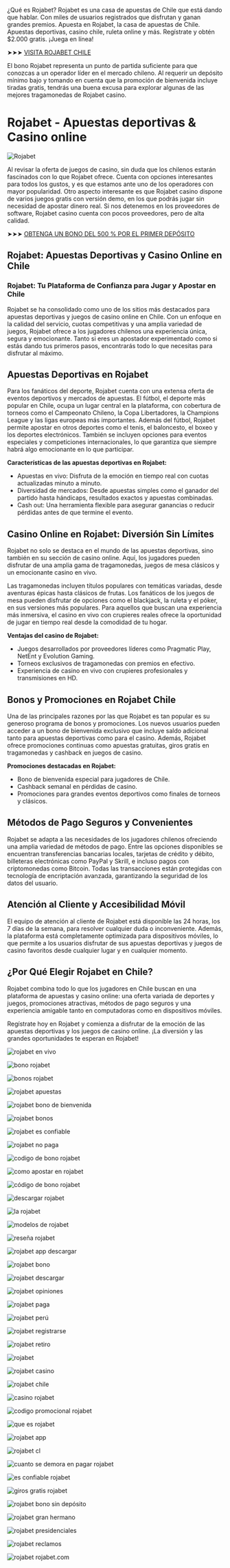 ¿Qué es Rojabet? Rojabet es una casa de apuestas de Chile que está dando que hablar. Con miles de usuarios registrados que disfrutan y ganan grandes premios. Apuesta en Rojabet, la casa de apuestas de Chile. Apuestas deportivas, casino chile, ruleta online y más. Regístrate y obtén $2.000 gratis. ¡Juega en línea!

➤➤➤ [VISITA ROJABET CHILE](https://tinyurl.com/apk-chile)

El bono Rojabet representa un punto de partida suficiente para que conozcas a un operador líder en el mercado chileno. Al requerir un depósito mínimo bajo y tomando en cuenta que la promoción de bienvenida incluye tiradas gratis, tendrás una buena excusa para explorar algunas de las mejores tragamonedas de Rojabet casino.

# Rojabet - Apuestas deportivas & Casino online

![Rojabet](https://ts2.mm.bing.net/th?q=Rojabet)

Al revisar la oferta de juegos de casino, sin duda que los chilenos estarán fascinados con lo que Rojabet ofrece. Cuenta con opciones interesantes para todos los gustos, y es que estamos ante uno de los operadores con mayor popularidad. Otro aspecto interesante es que Rojabet casino dispone de varios juegos gratis con versión demo, en los que podrás jugar sin necesidad de apostar dinero real. Si nos detenemos en los proveedores de software, Rojabet casino cuenta con pocos proveedores, pero de alta calidad.

➤➤➤ [OBTENGA UN BONO DEL 500 % POR EL PRIMER DEPÓSITO](https://tinyurl.com/apk-chile)

## Rojabet: Apuestas Deportivas y Casino Online en Chile
### Rojabet: Tu Plataforma de Confianza para Jugar y Apostar en Chile
Rojabet se ha consolidado como uno de los sitios más destacados para apuestas deportivas y juegos de casino online en Chile. Con un enfoque en la calidad del servicio, cuotas competitivas y una amplia variedad de juegos, Rojabet ofrece a los jugadores chilenos una experiencia única, segura y emocionante. Tanto si eres un apostador experimentado como si estás dando tus primeros pasos, encontrarás todo lo que necesitas para disfrutar al máximo.

## Apuestas Deportivas en Rojabet
Para los fanáticos del deporte, Rojabet cuenta con una extensa oferta de eventos deportivos y mercados de apuestas. El fútbol, el deporte más popular en Chile, ocupa un lugar central en la plataforma, con cobertura de torneos como el Campeonato Chileno, la Copa Libertadores, la Champions League y las ligas europeas más importantes. Además del fútbol, Rojabet permite apostar en otros deportes como el tenis, el baloncesto, el boxeo y los deportes electrónicos. También se incluyen opciones para eventos especiales y competiciones internacionales, lo que garantiza que siempre habrá algo emocionante en lo que participar.

**Características de las apuestas deportivas en Rojabet:**

- Apuestas en vivo: Disfruta de la emoción en tiempo real con cuotas actualizadas minuto a minuto.
- Diversidad de mercados: Desde apuestas simples como el ganador del partido hasta hándicaps, resultados exactos y apuestas combinadas.
- Cash out: Una herramienta flexible para asegurar ganancias o reducir pérdidas antes de que termine el evento.

## Casino Online en Rojabet: Diversión Sin Límites
Rojabet no solo se destaca en el mundo de las apuestas deportivas, sino también en su sección de casino online. Aquí, los jugadores pueden disfrutar de una amplia gama de tragamonedas, juegos de mesa clásicos y un emocionante casino en vivo.

Las tragamonedas incluyen títulos populares con temáticas variadas, desde aventuras épicas hasta clásicos de frutas. Los fanáticos de los juegos de mesa pueden disfrutar de opciones como el blackjack, la ruleta y el póker, en sus versiones más populares. Para aquellos que buscan una experiencia más inmersiva, el casino en vivo con crupieres reales ofrece la oportunidad de jugar en tiempo real desde la comodidad de tu hogar.

**Ventajas del casino de Rojabet:**

- Juegos desarrollados por proveedores líderes como Pragmatic Play, NetEnt y Evolution Gaming.
- Torneos exclusivos de tragamonedas con premios en efectivo.
- Experiencia de casino en vivo con crupieres profesionales y transmisiones en HD.

## Bonos y Promociones en Rojabet Chile
Una de las principales razones por las que Rojabet es tan popular es su generoso programa de bonos y promociones. Los nuevos usuarios pueden acceder a un bono de bienvenida exclusivo que incluye saldo adicional tanto para apuestas deportivas como para el casino. Además, Rojabet ofrece promociones continuas como apuestas gratuitas, giros gratis en tragamonedas y cashback en juegos de casino.

**Promociones destacadas en Rojabet:**

- Bono de bienvenida especial para jugadores de Chile.
- Cashback semanal en pérdidas de casino.
- Promociones para grandes eventos deportivos como finales de torneos y clásicos.

## Métodos de Pago Seguros y Convenientes
Rojabet se adapta a las necesidades de los jugadores chilenos ofreciendo una amplia variedad de métodos de pago. Entre las opciones disponibles se encuentran transferencias bancarias locales, tarjetas de crédito y débito, billeteras electrónicas como PayPal y Skrill, e incluso pagos con criptomonedas como Bitcoin. Todas las transacciones están protegidas con tecnología de encriptación avanzada, garantizando la seguridad de los datos del usuario.

## Atención al Cliente y Accesibilidad Móvil
El equipo de atención al cliente de Rojabet está disponible las 24 horas, los 7 días de la semana, para resolver cualquier duda o inconveniente. Además, la plataforma está completamente optimizada para dispositivos móviles, lo que permite a los usuarios disfrutar de sus apuestas deportivas y juegos de casino favoritos desde cualquier lugar y en cualquier momento.

## ¿Por Qué Elegir Rojabet en Chile?
Rojabet combina todo lo que los jugadores en Chile buscan en una plataforma de apuestas y casino online: una oferta variada de deportes y juegos, promociones atractivas, métodos de pago seguros y una experiencia amigable tanto en computadoras como en dispositivos móviles.

Regístrate hoy en Rojabet y comienza a disfrutar de la emoción de las apuestas deportivas y los juegos de casino online. ¡La diversión y las grandes oportunidades te esperan en Rojabet!


![rojabet en vivo](https://ts2.mm.bing.net/th?q=rojabet%20en%20vivo)

![bono rojabet](https://ts2.mm.bing.net/th?q=bono%20rojabet)

![bonos rojabet](https://ts2.mm.bing.net/th?q=bonos%20rojabet)

![rojabet apuestas](https://ts2.mm.bing.net/th?q=rojabet%20apuestas)

![rojabet bono de bienvenida](https://ts2.mm.bing.net/th?q=rojabet%20bono%20de%20bienvenida)

![rojabet bonos](https://ts2.mm.bing.net/th?q=rojabet%20bonos)

![rojabet es confiable](https://ts2.mm.bing.net/th?q=rojabet%20es%20confiable)

![rojabet no paga](https://ts2.mm.bing.net/th?q=rojabet%20no%20paga)

![codigo de bono rojabet](https://ts2.mm.bing.net/th?q=codigo%20de%20bono%20rojabet)

![como apostar en rojabet](https://ts2.mm.bing.net/th?q=como%20apostar%20en%20rojabet)

![código de bono rojabet](https://ts2.mm.bing.net/th?q=código%20de%20bono%20rojabet)

![descargar rojabet](https://ts2.mm.bing.net/th?q=descargar%20rojabet)

![la rojabet](https://ts2.mm.bing.net/th?q=la%20rojabet)

![modelos de rojabet](https://ts2.mm.bing.net/th?q=modelos%20de%20rojabet)

![reseña rojabet](https://ts2.mm.bing.net/th?q=reseña%20rojabet)

![rojabet app descargar](https://ts2.mm.bing.net/th?q=rojabet%20app%20descargar)

![rojabet bono](https://ts2.mm.bing.net/th?q=rojabet%20bono)

![rojabet descargar](https://ts2.mm.bing.net/th?q=rojabet%20descargar)

![rojabet opiniones](https://ts2.mm.bing.net/th?q=rojabet%20opiniones)

![rojabet paga](https://ts2.mm.bing.net/th?q=rojabet%20paga)

![rojabet perú](https://ts2.mm.bing.net/th?q=rojabet%20perú)

![rojabet registrarse](https://ts2.mm.bing.net/th?q=rojabet%20registrarse)

![rojabet retiro](https://ts2.mm.bing.net/th?q=rojabet%20retiro)

![rojabet](https://ts2.mm.bing.net/th?q=rojabet)

![rojabet casino](https://ts2.mm.bing.net/th?q=rojabet%20casino)

![rojabet chile](https://ts2.mm.bing.net/th?q=rojabet%20chile)

![casino rojabet](https://ts2.mm.bing.net/th?q=casino%20rojabet)

![codigo promocional rojabet](https://ts2.mm.bing.net/th?q=codigo%20promocional%20rojabet)

![que es rojabet](https://ts2.mm.bing.net/th?q=que%20es%20rojabet)

![rojabet app](https://ts2.mm.bing.net/th?q=rojabet%20app)

![rojabet cl](https://ts2.mm.bing.net/th?q=rojabet%20cl)

![cuanto se demora en pagar rojabet](https://ts2.mm.bing.net/th?q=cuanto%20se%20demora%20en%20pagar%20rojabet)

![es confiable rojabet](https://ts2.mm.bing.net/th?q=es%20confiable%20rojabet)

![giros gratis rojabet](https://ts2.mm.bing.net/th?q=giros%20gratis%20rojabet)

![rojabet bono sin depósito](https://ts2.mm.bing.net/th?q=rojabet%20bono%20sin%20depósito)

![rojabet gran hermano](https://ts2.mm.bing.net/th?q=rojabet%20gran%20hermano)

![rojabet presidenciales](https://ts2.mm.bing.net/th?q=rojabet%20presidenciales)

![rojabet reclamos](https://ts2.mm.bing.net/th?q=rojabet%20reclamos)

![rojabet rojabet.com](https://ts2.mm.bing.net/th?q=rojabet%20rojabet.com)
